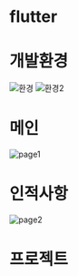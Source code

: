 # flutter

# 개발환경
![환경](https://github.com/yeSungwan/report2/assets/52937468/db9ea515-0035-4851-8869-cec6e982b154)
![환경2](https://github.com/yeSungwan/report2/assets/52937468/8eb2a0f2-67ed-48a6-ae14-e021e87c407b)
# 메인
![page1](https://github.com/yeSungwan/report2/assets/52937468/8152f977-57dd-4515-90a7-4fd9386406ca)
# 인적사항
![page2](https://github.com/yeSungwan/report2/assets/52937468/0ddd6a8f-cfa4-477e-bd9f-435deae90d71)
# 프로젝트

